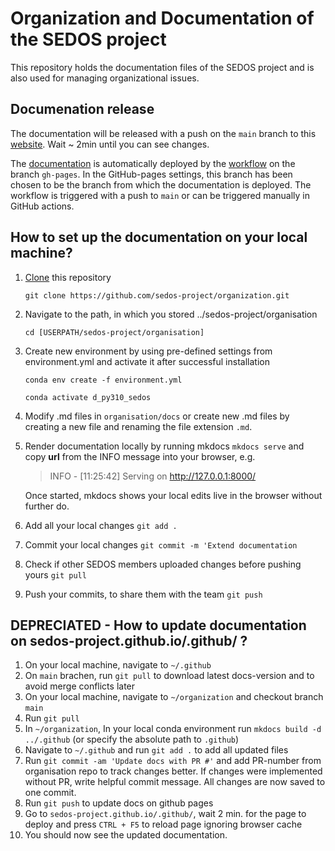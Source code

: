# Organization and Documentation of the SEDOS project

This repository holds the documentation files of the SEDOS project and is also used for managing organizational issues. 

## Documenation release

The documentation will be released with a push on the `main` branch to this [website](https://sedos-project.github.io/organization/). Wait ~ 2min until you can see changes.

The [documentation](https://sedos-project.github.io/organization/) is automatically deployed by the [workflow](https://github.com/sedos-project/organization/blob/main/.github/workflows/build_and_deploy_documentation.yml) on 
the branch `gh-pages`. In the GitHub-pages settings, this branch has been chosen to be the branch from which the 
documentation is deployed. The workflow is triggered with a push to `main` or can be triggered manually in 
GitHub actions.

## How to set up the documentation on your local machine?

1. [Clone](https://docs.github.com/en/repositories/creating-and-managing-repositories/cloning-a-repository) this repository 

      `git clone https://github.com/sedos-project/organization.git`


2. Navigate to the path, in which you stored ../sedos-project/organisation

      `cd [USERPATH/sedos-project/organisation]`


3. Create new environment by using pre-defined settings from environment.yml and activate it after successful installation
 
      `conda env create -f environment.yml`

      `conda activate d_py310_sedos`
      

4. Modify .md files in `organisation/docs` or create new .md files by creating a new file and renaming the file extension `.md`.

5. Render documentation locally by running mkdocs `mkdocs serve` and copy **url** from the INFO message into your browser, e.g.
   

   > INFO     -  [11:25:42] Serving on http://127.0.0.1:8000/

   Once started, mkdocs shows your local edits live in the browser without further do.

6. Add all your local changes `git add .`

7. Commit your local changes `git commit -m 'Extend documentation`

8. Check if other SEDOS members uploaded changes before pushing yours `git pull`  

9. Push your commits, to share them with the team `git push`


## DEPRECIATED - How to update documentation on sedos-project.github.io/.github/ ?

1. On your local machine, navigate to `~/.github`
1. On `main` brachen, run `git pull` to download latest docs-version and to avoid merge conflicts later
1. On your local machine, navigate to `~/organization` and checkout branch `main`
2. Run `git pull`
3. In `~/organization`, In your local conda environment run `mkdocs build -d ../.github` (or specify the absolute path to `.github`)
4. Navigate to `~/.github` and run `git add .` to add all updated files
5. Run `git commit -am 'Update docs with PR #'` and add PR-number from organisation repo to track changes better. 
   If changes were implemented without PR, write helpful commit message. All changes are now saved to one commit.
1. Run `git push` to update docs on github pages
1. Go to `sedos-project.github.io/.github/`, wait 2 min. for the page to deploy and press `CTRL + F5` to reload page ignoring browser cache
1. You should now see the updated documentation.
